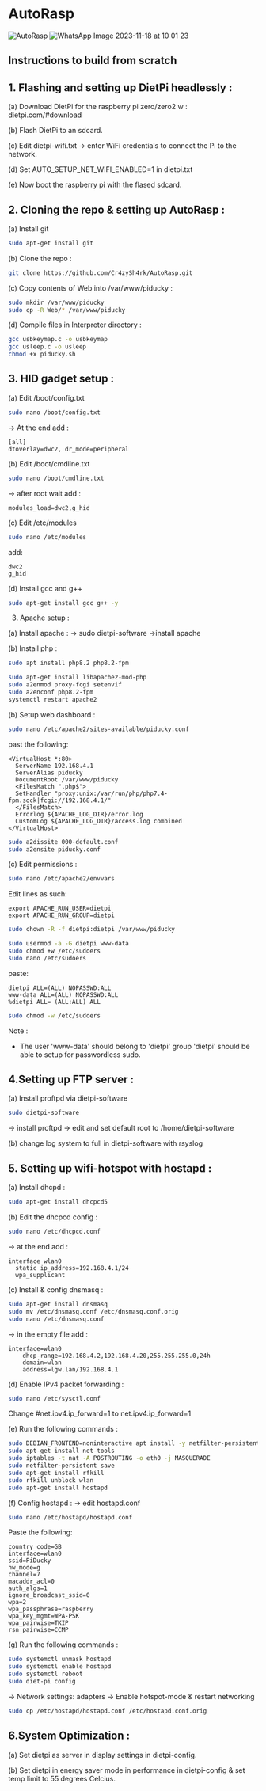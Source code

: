 # AutoRasp
![AutoRasp](https://github.com/Cr4zySh4rk/AutoRasp/assets/75577562/2aadeffc-d44c-44fa-bf4d-57f81c833790)
![WhatsApp Image 2023-11-18 at 10 01 23](https://github.com/Cr4zySh4rk/AutoRasp/assets/75577562/bf00dab8-4382-48d7-bc15-8a54b60d1b75)

## Instructions to build from scratch
## 1. Flashing and setting up DietPi headlessly :

(a) Download DietPi for the raspberry pi zero/zero2 w : dietpi.com/#download

(b) Flash DietPi to an sdcard.

(c) Edit dietpi-wifi.txt -> enter WiFi credentials to connect the Pi to the network.

(d) Set AUTO_SETUP_NET_WIFI_ENABLED=1 in dietpi.txt

(e) Now boot the raspberry pi with the flased sdcard.

## 2. Cloning the repo & setting up AutoRasp :

(a) Install git
``` bash
sudo apt-get install git
```

(b) Clone the repo :
``` bash
git clone https://github.com/Cr4zySh4rk/AutoRasp.git
```

(c) Copy contents of Web into /var/www/piducky :
``` bash
sudo mkdir /var/www/piducky
sudo cp -R Web/* /var/www/piducky
```

(d) Compile files in Interpreter directory :
``` bash
gcc usbkeymap.c -o usbkeymap
gcc usleep.c -o usleep
chmod +x piducky.sh
```


## 3. HID gadget setup :

(a) Edit /boot/config.txt
``` bash
sudo nano /boot/config.txt
```
-> At the end add :
```
[all]
dtoverlay=dwc2, dr_mode=peripheral
```
(b) Edit /boot/cmdline.txt
``` bash
sudo nano /boot/cmdline.txt
```
-> after root wait add :
```
modules_load=dwc2,g_hid
```

(c) Edit /etc/modules
``` bash
sudo nano /etc/modules
```
add:
```
dwc2
g_hid
```

(d) Install gcc and g++
``` bash
sudo apt-get install gcc g++ -y
```

3. Apache setup :

(a) Install apache : -> sudo dietpi-software
->install apache

(b) Install php :
``` bash
sudo apt install php8.2 php8.2-fpm
```
``` bash
sudo apt-get install libapache2-mod-php
sudo a2enmod proxy-fcgi setenvif
sudo a2enconf php8.2-fpm
systemctl restart apache2
```
(b) Setup web dashboard :
``` bash
sudo nano /etc/apache2/sites-available/piducky.conf
```
past the following:
```
<VirtualHost *:80>
  ServerName 192.168.4.1
  ServerAlias piducky
  DocumentRoot /var/www/piducky
  <FilesMatch ".php$">
  SetHandler "proxy:unix:/var/run/php/php7.4-fpm.sock|fcgi://192.168.4.1/"
  </FilesMatch>
  Errorlog ${APACHE_LOG_DIR}/error.log
  CustomLog ${APACHE_LOG_DIR}/access.log combined
</VirtualHost>
```
``` bash
sudo a2dissite 000-default.conf
sudo a2ensite piducky.conf
```

(c) Edit permissions :
``` bash
sudo nano /etc/apache2/envvars
```
Edit lines as such:
```
export APACHE_RUN_USER=dietpi
export APACHE_RUN_GROUP=dietpi
```
``` bash
sudo chown -R -f dietpi:dietpi /var/www/piducky
```
``` bash
sudo usermod -a -G dietpi www-data
sudo chmod +w /etc/sudoers
sudo nano /etc/sudoers
```
paste:
```
dietpi ALL=(ALL) NOPASSWD:ALL
www-data ALL=(ALL) NOPASSWD:ALL
%dietpi ALL= (ALL:ALL) ALL
```
``` bash
sudo chmod -w /etc/sudoers
```

Note :
* The user 'www-data' should belong to 'dietpi' group
'dietpi' should be able to setup for passwordless sudo.

## 4.Setting up FTP server :

(a) Install proftpd via dietpi-software
``` bash
sudo dietpi-software
```
-> install proftpd
-> edit and set default root to /home/dietpi-software

(b) change log system to full in dietpi-software with rsyslog

## 5. Setting up wifi-hotspot with hostapd :

(a) Install dhcpd :
``` bash
sudo apt-get install dhcpcd5
```

(b) Edit the dhcpcd config :
``` bash
sudo nano /etc/dhcpcd.conf
```
-> at the end add :
```
interface wlan0
  static ip_address=192.168.4.1/24
  wpa_supplicant
```
(c) Install & config dnsmasq :
``` bash
sudo apt-get install dnsmasq
sudo mv /etc/dnsmasq.conf /etc/dnsmasq.conf.orig
sudo nano /etc/dnsmasq.conf
```
-> in the empty file add :
```
interface=wlan0
    dhcp-range=192.168.4.2,192.168.4.20,255.255.255.0,24h
    domain=wlan
    address=lgw.lan/192.168.4.1
```
(d) Enable IPv4 packet forwarding :
``` bash
sudo nano /etc/sysctl.conf
```
   Change #net.ipv4.ip_forward=1 to net.ipv4.ip_forward=1

(e) Run the following commands :
``` bash
sudo DEBIAN_FRONTEND=noninteractive apt install -y netfilter-persistent iptables-persistent
sudo apt-get install net-tools
sudo iptables -t nat -A POSTROUTING -o eth0 -j MASQUERADE
sudo netfilter-persistent save
sudo apt-get install rfkill
sudo rfkill unblock wlan
sudo apt-get install hostapd
```

(f) Config hostapd :
-> edit hostapd.conf
``` bash
sudo nano /etc/hostapd/hostapd.conf
```
Paste the following:
```
country_code=GB
interface=wlan0
ssid=PiDucky
hw_mode=g
channel=7
macaddr_acl=0
auth_algs=1
ignore_broadcast_ssid=0
wpa=2
wpa_passphrase=raspberry
wpa_key_mgmt=WPA-PSK
wpa_pairwise=TKIP
rsn_pairwise=CCMP
```

(g) Run the following commands :
``` bash
sudo systemctl unmask hostapd
sudo systemctl enable hostapd
sudo systemctl reboot
sudo diet-pi config
```
-> Network settings: adapters
-> Enable hotspot-mode & restart networking
``` bash
sudo cp /etc/hostapd/hostapd.conf /etc/hostapd.conf.orig
```

## 6.System Optimization :
(a) Set dietpi as server in display settings in dietpi-config.

(b) Set dietpi in energy saver mode in performance in dietpi-config & set temp limit to 55 degrees Celcius.
